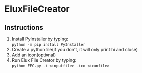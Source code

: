 # EluxFileCreator
## Instructions
1. Install PyInstaller by typing:   
`python -m pip install PyInstaller`   
2. Create a python file(if you don't, it will only print hi and close)   
3. Add an icon(optional)
4. Run Elux File Creator by typing:   
`python EFC.py -i <inputfile> -ico <iconfile>`
